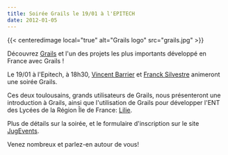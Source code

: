 ```yaml
---
title: Soirée Grails le 19/01 à l'EPITECH
date: 2012-01-05
---
```


{{< centeredimage local="true" alt="Grails logo" src="grails.jpg" >}}

Découvrez [Grails](http://grails.org) et l'un des projets les plus importants
développé en France avec Grails !

Le 19/01 à l'Epitech, à 18h30, [Vincent Barrier](http://www.linkedin.com/pub/vincent-barrier/4/982/794)
et [Franck Silvestre](http://www.linkedin.com/pub/franck-silvestre/22/737/107)
animeront une soirée Grails.

Ces deux toulousains, grands utilisateurs de Grails, nous présenteront une
introduction à Grails, ainsi que l'utilisation de Grails pour développer l'ENT
des Lycées de la Région Île de France: [Lilie](http://lilie.iledefrance.fr).

Plus de détails sur la soirée, et le formulaire d'inscription sur le site [JugEvents](http://www.jugevents.org/jugevents/event/show.html?id=43382).

Venez nombreux et parlez-en autour de vous!
